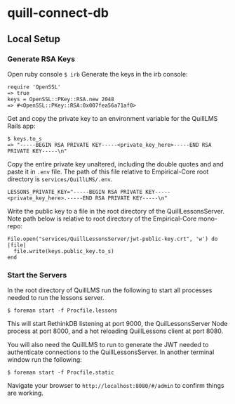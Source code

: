 # quill-connect-db

## Local Setup

### Generate RSA Keys
Open ruby console `$ irb`
Generate the keys in the irb console:
```
require 'OpenSSL'
=> true
keys = OpenSSL::PKey::RSA.new 2048
=> #<OpenSSL::PKey::RSA:0x007fea56a71af0>
```
Get and copy the private key to an environment variable for the QuillLMS Rails app:
```
$ keys.to_s
=> "-----BEGIN RSA PRIVATE KEY-----<private_key_here>-----END RSA PRIVATE KEY-----\n"
```
Copy the entire private key unaltered, including the double quotes and and paste it in `.env` file. The path of this file relative to Empirical-Core root directory is `services/QuillLMS/.env`.
```
LESSONS_PRIVATE_KEY="-----BEGIN RSA PRIVATE KEY-----<private_key_here>.-----END RSA PRIVATE KEY-----\n"
```

Write the public key to a file in the root directory of the QuillLessonsServer. Note path below is relative to root directory of the Empirical-Core mono-repo:

```
File.open("services/QuillLessonsServer/jwt-public-key.crt", 'w') do |file|
  file.write(keys.public_key.to_s)
end
```
### Start the Servers
In the root directory of QuillLMS run the following to start all processes needed to run the lessons server.
```
$ foreman start -f Procfile.lessons
```
This will start RethinkDB listening at port 9000, the QuilLessonsServer Node process at port 8000, and a hot reloading QuillLessons client at port 8080.

You will also need the QuillLMS to run to generate the JWT needed to authenticate connections to the QuillLessonsServer. In another terminal window run the following:
```
$ foreman start -f Procfile.static
```
Navigate your browser to `http://localhost:8080/#/admin` to confirm things are working.
